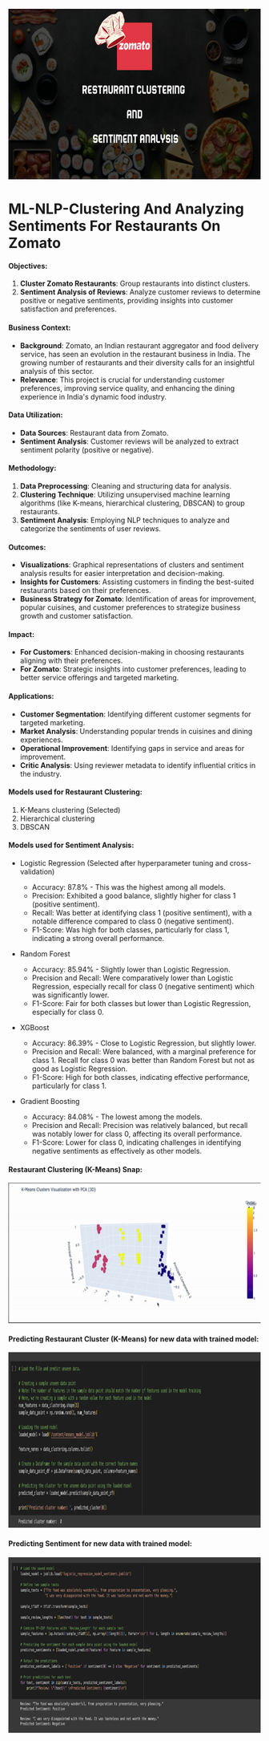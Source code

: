 <p align="center">
  <img src="https://github.com/Tahascommit/Clustering-and-analyzing-sentiments-for-restaurants-on-Zomato-ML-NLP/blob/a66fefdd4cf739196326e80da0de0a664fd0e860/gifs/Zomato%20Restaurant%20clustering%20and%20sentiment%20analysis.png" width="703" height="340">
</p >


# ML-NLP-Clustering And Analyzing Sentiments For Restaurants On Zomato
#### Objectives:

1.  **Cluster Zomato Restaurants**: Group restaurants into distinct clusters.
2.  **Sentiment Analysis of Reviews**: Analyze customer reviews to determine positive or negative sentiments, providing insights into customer satisfaction and preferences.

#### Business Context:

*   **Background**: Zomato, an Indian restaurant aggregator and food delivery service, has seen an evolution in the restaurant business in India. The growing number of restaurants and their diversity calls for an insightful analysis of this sector.
*   **Relevance**: This project is crucial for understanding customer preferences, improving service quality, and enhancing the dining experience in India's dynamic food industry.

#### Data Utilization:

*   **Data Sources**: Restaurant data from Zomato.
*   **Sentiment Analysis**: Customer reviews will be analyzed to extract sentiment polarity (positive or negative).

#### Methodology:

1.  **Data Preprocessing**: Cleaning and structuring data for analysis.
2.  **Clustering Technique**: Utilizing unsupervised machine learning algorithms (like K-means, hierarchical clustering, DBSCAN) to group restaurants.
3.  **Sentiment Analysis**: Employing NLP techniques to analyze and categorize the sentiments of user reviews.

#### Outcomes:

*   **Visualizations**: Graphical representations of clusters and sentiment analysis results for easier interpretation and decision-making.
*   **Insights for Customers**: Assisting customers in finding the best-suited restaurants based on their preferences.
*   **Business Strategy for Zomato**: Identification of areas for improvement, popular cuisines, and customer preferences to strategize business growth and customer satisfaction.

#### Impact:

*   **For Customers**: Enhanced decision-making in choosing restaurants aligning with their preferences.
*   **For Zomato**: Strategic insights into customer preferences, leading to better service offerings and targeted marketing.

#### Applications:

*   **Customer Segmentation**: Identifying different customer segments for targeted marketing.
*   **Market Analysis**: Understanding popular trends in cuisines and dining experiences.
*   **Operational Improvement**: Identifying gaps in service and areas for improvement.
*   **Critic Analysis**: Using reviewer metadata to identify influential critics in the industry.

#### Models used for Restaurant Clustering:

1. K-Means clustering  (Selected)
2. Hierarchical clustering
3. DBSCAN

#### Models used for Sentiment Analysis:

*   Logistic Regression (Selected after hyperparameter tuning and cross-validation)
    
    *   Accuracy: 87.8% - This was the highest among all models.
    *   Precision: Exhibited a good balance, slightly higher for class 1 (positive sentiment).
    *   Recall: Was better at identifying class 1 (positive sentiment), with a notable difference compared to class 0 (negative sentiment).
    *   F1-Score: Was high for both classes, particularly for class 1, indicating a strong overall performance.
*   Random Forest
    
    *   Accuracy: 85.94% - Slightly lower than Logistic Regression.
    *   Precision and Recall: Were comparatively lower than Logistic Regression, especially recall for class 0 (negative sentiment) which was significantly lower.
    *   F1-Score: Fair for both classes but lower than Logistic Regression, especially for class 0.
*   XGBoost
    
    *   Accuracy: 86.39% - Close to Logistic Regression, but slightly lower.
    *   Precision and Recall: Were balanced, with a marginal preference for class 1. Recall for class 0 was better than Random Forest but not as good as Logistic Regression.
    *   F1-Score: High for both classes, indicating effective performance, particularly for class 1.
*   Gradient Boosting
    
    *   Accuracy: 84.08% - The lowest among the models.
    *   Precision and Recall: Precision was relatively balanced, but recall was notably lower for class 0, affecting its overall performance.
    *   F1-Score: Lower for class 0, indicating challenges in identifying negative sentiments as effectively as other models.

#### Restaurant Clustering (K-Means) Snap:

<img src="https://github.com/Tahascommit/Clustering-and-analyzing-sentiments-for-restaurants-on-Zomato-ML-NLP/blob/e870f527d3a1a9bda909eae286c06b7f841ff812/gifs/kmeans_3d.gif" width="670" height="280">

#### Predicting Restaurant Cluster (K-Means) for new data with trained model:

<img src="https://github.com/Tahascommit/Clustering-and-analyzing-sentiments-for-restaurants-on-Zomato-ML-NLP/blob/f5c6aa0ce711ed01ff518d9933d070ea4665755a/gifs/k_means_pred.png" width="1000" height="350">

#### Predicting Sentiment for new data with trained model:

<img src="https://github.com/Tahascommit/Clustering-and-analyzing-sentiments-for-restaurants-on-Zomato-ML-NLP/blob/1657550202174e9f15465be2fbc12e1448f2563c/gifs/Sentiment_pred.png" width="1000" height="350">


